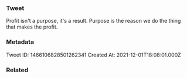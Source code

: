 ### Tweet
Profit isn't a purpose, it's a result. Purpose is the reason we do the thing that makes the profit.

### Metadata
Tweet ID: 1466106828501262341
Created At: 2021-12-01T18:08:01.000Z

### Related

